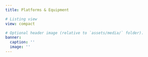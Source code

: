 ```yaml
---
title: Platforms & Equipment

# Listing view
view: compact

# Optional header image (relative to `assets/media/` folder).
banner:
  caption: ''
  image: ''
---
```

